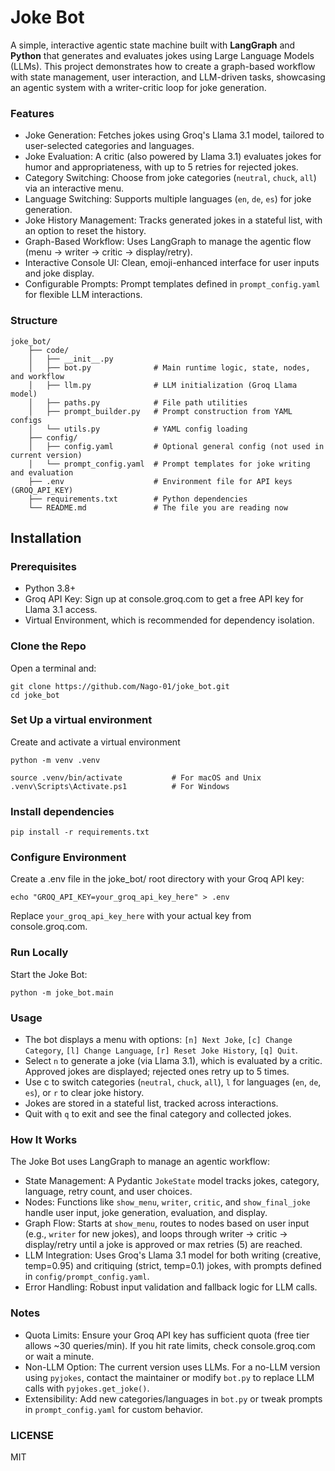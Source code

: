 # Joke Bot 

A simple, interactive agentic state machine built with **LangGraph** and **Python** that generates and evaluates jokes using Large Language Models (LLMs). This project demonstrates how to create a graph-based workflow with state management, user interaction, and LLM-driven tasks, showcasing an agentic system with a writer-critic loop for joke generation.


### Features

- Joke Generation: Fetches jokes using Groq's Llama 3.1 model, tailored to user-selected categories and languages.
- Joke Evaluation: A critic (also powered by Llama 3.1) evaluates jokes for humor and appropriateness, with up to 5 retries for rejected jokes.
- Category Switching: Choose from joke categories (`neutral`, `chuck`, `all`) via an interactive menu.
- Language Switching: Supports multiple languages (`en`, `de`, `es`) for joke generation.
- Joke History Management: Tracks generated jokes in a stateful list, with an option to reset the history.
- Graph-Based Workflow: Uses LangGraph to manage the agentic flow (menu → writer → critic → display/retry).
- Interactive Console UI: Clean, emoji-enhanced interface for user inputs and joke display.
- Configurable Prompts: Prompt templates defined in `prompt_config.yaml` for flexible LLM interactions.


### Structure
```
joke_bot/
    ├── code/
    │   ├── __init__.py
    │   ├── bot.py              # Main runtime logic, state, nodes, and workflow
    │   ├── llm.py              # LLM initialization (Groq Llama model)
    │   ├── paths.py            # File path utilities
    │   ├── prompt_builder.py   # Prompt construction from YAML configs
    │   └── utils.py            # YAML config loading
    ├── config/
    │   ├── config.yaml         # Optional general config (not used in current version)
    │   └── prompt_config.yaml  # Prompt templates for joke writing and evaluation
    ├── .env                    # Environment file for API keys (GROQ_API_KEY)
    ├── requirements.txt        # Python dependencies
    └── README.md               # The file you are reading now
```

## Installation
### Prerequisites

- Python 3.8+
- Groq API Key: Sign up at console.groq.com to get a free API key for Llama 3.1 access.
- Virtual Environment, which is recommended for dependency isolation.

### Clone the Repo
Open a terminal and:
```
git clone https://github.com/Nago-01/joke_bot.git
cd joke_bot
```


### Set Up a virtual environment
Create and activate a virtual environment
```
python -m venv .venv

source .venv/bin/activate           # For macOS and Unix
.venv\Scripts\Activate.ps1          # For Windows
```

### Install dependencies
```
pip install -r requirements.txt
```

### Configure Environment
Create a .env file in the joke_bot/ root directory with your Groq API key:
```
echo "GROQ_API_KEY=your_groq_api_key_here" > .env
```
Replace `your_groq_api_key_here` with your actual key from console.groq.com.

### Run Locally
Start the Joke Bot:
```
python -m joke_bot.main
```

### Usage

- The bot displays a menu with options: `[n] Next Joke`, `[c] Change Category`, `[l] Change Language`, `[r] Reset Joke History`, `[q] Quit`.
- Select `n` to generate a joke (via Llama 3.1), which is evaluated by a critic. Approved jokes are displayed; rejected ones retry up to 5 times.
- Use c to switch categories (`neutral`, `chuck`, `all`), `l` for languages (`en`, `de`, `es`), or `r` to clear joke history.
- Jokes are stored in a stateful list, tracked across interactions.
- Quit with `q` to exit and see the final category and collected jokes.


### How It Works
The Joke Bot uses LangGraph to manage an agentic workflow:

- State Management: A Pydantic `JokeState` model tracks jokes, category, language, retry count, and user choices.
- Nodes: Functions like `show_menu`, `writer`, `critic`, and `show_final_joke` handle user input, joke generation, evaluation, and display.
- Graph Flow: Starts at `show_menu`, routes to nodes based on user input (e.g., `writer` for new jokes), and loops through writer → critic → display/retry until a joke is approved or max retries (5) are reached.
- LLM Integration: Uses Groq's Llama 3.1 model for both writing (creative, temp=0.95) and critiquing (strict, temp=0.1) jokes, with prompts defined in `config/prompt_config.yaml`.
- Error Handling: Robust input validation and fallback logic for LLM calls.


### Notes

- Quota Limits: Ensure your Groq API key has sufficient quota (free tier allows ~30 queries/min). If you hit rate limits, check console.groq.com or wait a minute.
- Non-LLM Option: The current version uses LLMs. For a no-LLM version using `pyjokes`, contact the maintainer or modify `bot.py` to replace LLM calls with `pyjokes.get_joke()`.
- Extensibility: Add new categories/languages in `bot.py` or tweak prompts in `prompt_config.yaml` for custom behavior.


### LICENSE
MIT


